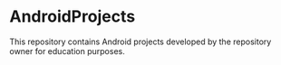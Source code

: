 # AndroidProjects
This repository contains Android projects developed by the repository owner for education purposes.
